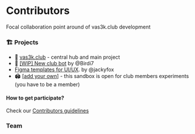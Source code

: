 # Contributors



Focal collaboration point around of vas3k.club development



### 🏗 Projects

- 🎩 [vas3k.club](https://github.com/vas3k/vas3k.club) - central hub and main project
- 🤖 [[WIP] New club bot](https://github.com/Birdi7/vas3k.club-bot) by @Birdi7
- [Figma templates for UI/UX](https://www.figma.com/file/RVwz0TLpIvRiSd4AgRMUeA/vas3k.bookmark). by @jackyfox
- 🏟 [[add your own]](https://github.com/organizations/vas3k-sandbox/repositories/new) - this sandbox is open for club members experiments (you have to be a member)



#### How to get participate?

Check our [Сontributors guidelines](./CONTRIBUTING.md)



### Team

